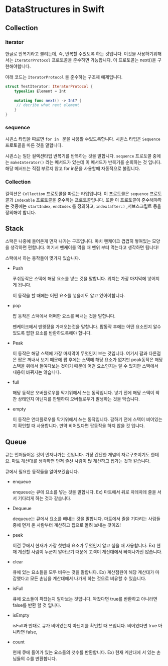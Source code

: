 # DataStructures in Swift



## Collection

### iterator

한글로 반복기라고 불리는데, 즉, 반복할 수있도록 하는 것입니다. 이것을 사용하기위해서는 `IteratorProtocol` 프로토콜을 준수하면 가능합니다. 이 프로토콜는 next()을 구현해야합니다. 

아래 코드는 `IteratorProtocol` 을 준수하는 구조체 예제입니다.

```swift
struct TestIterator: IteratorProtocol {
    typealias Element = Int
    
    mutating func next() -> Int? {
     // decribe what next element   
    }
}
```



### sequence

시퀸스 타입을 따르면 `for in ` 문을 사용할 수있도록합니다.  시퀸스 타입은 `Sequence` 프로토콜을 따른 것을 말합니다.

시퀸스는 일단 컬렉션타입 반복기를 반복하는 것을 말합니다.  `sequence`  프로토콜 중에는 `makeInterator()` 라는 메서드가 있는데 이 메서드가 반복기를 순회하는 것 입니다. 해당 메서드는 직접 부르지 않고 for in문을 사용할때 자동적으로 불립니다.



### Collection

 컬렉션은 `Collection` 프로토콜을 따르는 타입입니다.  이 프로토콜은 `sequence` 프로토콜과 `Indexable` 프로토콜을 준수하는 프로토콜입니다.  또한 이 프로토콜이 준수해야하는 것중에는 `startIndex`, `endIndex` 를 정의하고, `index(after:)` ,서브스크립트 등을 정의해야 합니다.



## Stack



스택은 나중에 들어온게 먼저 나가는 구조입니다. 마치 팬케이크 겹겹히 쌓여있는 모양을 생각하면 편합니다. 여기서 팬케이를 먹을 때 맨위 부터 먹는다고 생각하면 됩니다!



스택에서 하는 동작들이 몆가지 있습니다.

- Push

  푸쉬동작은 스택에 해당 요소를 넣는 것을 말합니다. 위치는 가장 마지막에 넣어지게 됩니다.

  이 동작을 할 때에는 어떤 요소를 넣을지도 알고 있어야합니다.

- pop 

  팝 동작은 스택에서 어떠한 요소를 빼내는 것을 말합니다.

  팬케이크에서 맨윗장을 가져오는것을 말합니다. 팝동작 후에는 어떤 요소인지 알수 있도록 팝한 요소를 반환하도록해야 합니다.

- Peak

  이 동작은 해당 스택에 가장 마지막이 무엇인지 보는 것입니다. 여기서 팝과 다른점은 팝은 꺼내서 보기 때문에 팝 후에는 스택에 해당 요소가 없지만 peak동작은 해당 스택을 위에서 들여다보는 것이기 때문에  어떤 요소인지는 알 수 있지만 스택에서 내용이 바뀌지는 않습니다.

- full

   해당 동작은 오버플로우를 막기위해서 쓰는 동작입니다. 넣기 전에 해당 스택이 꽉찬 상태인지 아닌지를 판별하여 오버플로우가 발생하는 것을 막습니다.

- empty

  이 동작은 언더플로우를 막기위해서 쓰는 동작입니다.  팝하기 전에 스택이 비어있는지 확인할 때 사용합니다. 만약 비어있다면  팝동작을 하지 않을 것 입니다.



## Queue

큐는 먼저들어온 것이 먼저나가는 것입니다. 가장 간단한 개념의 자료구조이기도 한데요. 마트 계산대를 생각하면  먼저 줄선 사람이 먽 계산하고 집가는 것과 같습니다.

큐에서 필요한 동작들을  알아보겠습니다.

- enqueue

  enqueue는 큐에 요소를 넣는 것을 말합니다. Ex) 마트에서 뒤로 차례차례 줄을 서서 기다리게 하는 것과 같습니다.

- Dequeue

  dequeue는 큐에서 요소를 빼내는 것을 말합니다. 마트에서 줄을 기다리는 사람들중에 먼저 온 사람부터 계산하고 집으로 돌려 보내는 것이죠!

- peek

  이건 큐에서 현재가 가장 첫번째 요소가 무엇인지 알고 싶을 때 사용합니다. Ex) 현재 계산할 사람이 누군지 알아보기 때문에 고객이 계산대에서 빠져나가진 않습니다.

- clear

  큐에 있는 요소들을 모두 비우는 것을 말합니다. Ex) 계산점원이 해당 계산대가 마감했다고 모든 손님을 계산대에서 나가게 하는 것으로 비유할 수 있습니다.

- isFull 

  큐에 요소들이 꽉찼는지 알아보는 것입니다. 꽉찼다면 true를 반환하고 아니라면 false를 반환 할 것 입니다.

- isEmpty

  isFull과 반대로 큐가 비어있는지 아닌지를 확인할 때 쓰입니다. 비어있다면 true 아니라면 false,

- count

   현재 큐에 들어가 있는 요소들의 갯수를 반환합니다. Ex) 현재 계산대에 서 있는 손님들의 수를 반환합니다.



